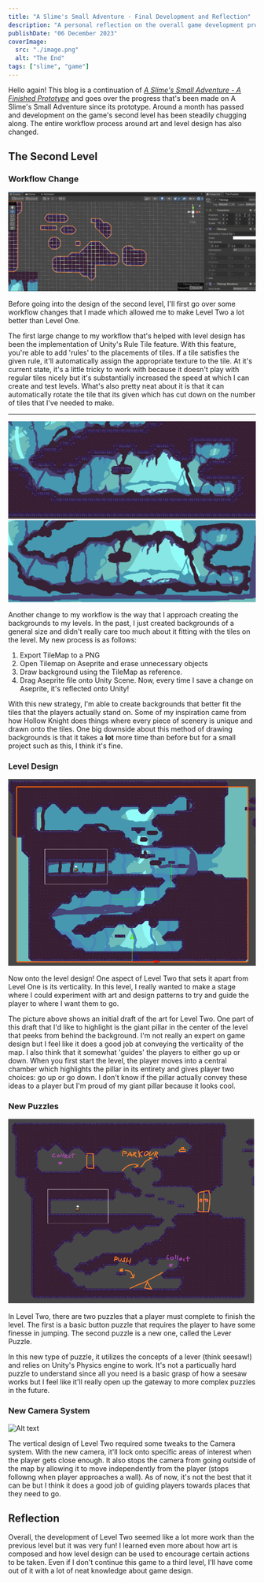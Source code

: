 ```yaml
---
title: "A Slime's Small Adventure - Final Development and Reflection"
description: "A personal reflection on the overall game development process and the changes made for the finished build of A Slime's Small Adventure."
publishDate: "06 December 2023"
coverImage:
  src: "./image.png"
  alt: "The End"
tags: ["slime", "game"]
---
```

Hello again! This blog is a continuation of [*A Slime's Small Adventure - A Finished Prototype*](../devlog-2) and goes over the progress that's been made on A Slime's Small Adventure since its prototype. Around a month has passed and development on the game's second level has been steadily chugging along. The entire workflow process around art and level design has also changed.

## The Second Level
### Workflow Change
![Alt text](tilegif-comp.gif)

Before going into the design of the second level, I'll first go over some workflow changes that I made which allowed me to make Level Two a lot better than Level One. 

The first large change to my workflow that's helped with level design has been the implementation of Unity's Rule Tile feature. With this feature, you're able to add 'rules' to the placements of tiles. If a tile satisfies the given rule, it'll automatically assign the appropriate texture to the tile. At it's current state, it's a little tricky to work with because it doesn't play with regular tiles nicely but it's substantially increased the speed at which I can create and test levels. What's also pretty neat about it is that it can automatically rotate the tile that its given which has cut down on the number of tiles that I've needed to make.
____________
![Alt text](image.png)
![Alt text](image-1.png)

Another change to my workflow is the way that I approach creating the backgrounds to my levels. In the past, I just created backgrounds of a general size and didn't really care too much about it fitting with the tiles on the level. My new process is as follows:

1. Export TileMap to a PNG
2. Open Tilemap on Aseprite and erase unnecessary objects
3. Draw background using the TileMap as reference.
4. Drag Aseprite file onto Unity Scene. Now, every time I save a change on Aseprite, it's reflected onto Unity!

With this new strategy, I'm able to create backgrounds that better fit the tiles that the players actually stand on. Some of my inspiration came from how Hollow Knight does things where every piece of scenery is unique and drawn onto the tiles. One big downside about this method of drawing backgrounds is that it takes a **lot** more time than before but for a small project such as this, I think it's fine.

### Level Design
![Alt text](image-3.png)

Now onto the level design! One aspect of Level Two that sets it apart from Level One is its verticality. In this level, I really wanted to make a stage where I could experiment with art and design patterns to try and guide the player to where I want them to go. 

The picture above shows an initial draft of the art for Level Two. One part of this draft that I'd like to highlight is the giant pillar in the center of the level that peeks from behind the background. I'm not really an expert on game design but I feel like it does a good job at conveying the verticality of the map. I also think that it somewhat 'guides' the players to either go up or down. When you first start the level, the player moves into a central chamber which highlights the pillar in its entirety and gives player two choices: go up or go down. I don't know if the pillar actually convey these ideas to a player but I'm proud of my giant pillar because it looks cool. 

### New Puzzles
![Alt text](image-2.png)

In Level Two, there are two puzzles that a player must complete to finish the level. The first is a basic button puzzle that requires the player to have some finesse in jumping. The second puzzle is a new one, called the Lever Puzzle.

In this new type of puzzle, it utilizes the concepts of a lever (think seesaw!) and relies on Unity's Physics engine to work. It's not a particually hard puzzle to understand since all you need is a basic grasp of how a seesaw works but I feel like it'll really open up the gateway to more complex puzzles in the future.
 
### New Camera System
![Alt text](camera.gif)

The vertical design of Level Two required some tweaks to the Camera system. With the new camera, it'll lock onto specific areas of interest when the player gets close enough. It also stops the camera from going outside of the map by allowing it to move independently from the player (stops followng when player approaches a wall). As of now, it's not the best that it can be but I think it does a good job of guiding players towards places that they need to go.

## Reflection
Overall, the development of Level Two seemed like a lot more work than the previous level but it was very fun! I learned even more about how art is composed and how level design can be used to encourage certain actions to be taken. Even if I don't continue this game to a third level, I'll have come out of it with a lot of neat knowledge about game design.